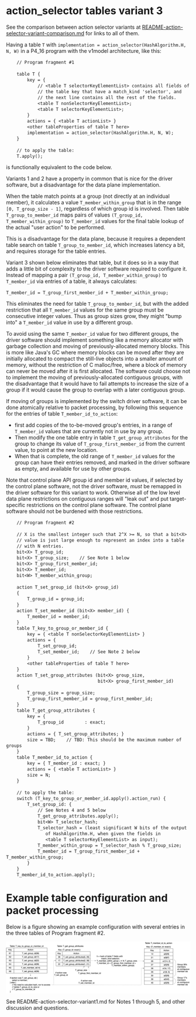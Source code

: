 # action_selector tables variant 3

See the comparison between action selector variants at
[README-action-selector-variant-comparison.md](README-action-selector-variant-comparison.md)
for links to all of them.

Having a table `T` with `implementation =
action_selector(HashAlgorithm.H, N, W)` in a P4_16 program with the
v1model architecture, like this:

```
    // Program fragment #1

    table T {
        key = {
            // <table T selectorKeyElementList> contains all fields of
            // the table key that have a match_kind 'selector', and
            // the next line contains all the rest of the fields.
            <table T nonSelectorKeyElementList>;
            <table T selectorKeyElementList>;
        }
        actions = { <table T actionList> }
        <other tableProperties of table T here>
        implementation = action_selector(HashAlgorithm.H, N, W);
    }

    // to apply the table:
    T.apply();
```

is functionally equivalent to the code below.

Variants 1 and 2 have a property in common that is nice for the driver
software, but a disadvantage for the data plane implementation.

When the table match points at a group (not directly at an individual
member), it calculates a value `T_member_within_group` that is in the
range `[0, T_group_size - 1]`, regardless of which group id is
involved.  Then table `T_group_to_member_id` maps pairs of values
`(T_group_id, T_member_within_group)` to `T_member_id` values for the
final table lookup of the actual "user action" to be performed.

This is a disadvantage for the data plane, because it requires a
dependent table search on table `T_group_to_member_id`, which
increases latency a bit, and requires storage for the table entries.

Variant 3 shown below eliminates that table, but it does so in a way
that adds a little bit of complexity to the driver software required
to configure it.  Instead of mapping a pair `(T_group_id,
T_member_within_group)` to `T_member_id` via entries of a table, it
always calculates:

    T_member_id = T_group_first_member_id + T_member_within_group;

This eliminates the need for table `T_group_to_member_id`, but with
the added restriction that all `T_member_id` values for the same group
must be consecutive integer values.  Thus as group sizes grow, they
might "bump into" a `T_member_id` value in use by a different group.

To avoid using the same `T_member_id` value for two different groups,
the driver software should implement something like a memory allocator
with garbage collection and moving of previously-allocated memory
blocks.  This is more like Java's GC where memory blocks can be moved
after they are initially allocated to compact the still-live objects
into a smaller amount of memory, without the restriction of C
malloc/free, where a block of memory can never be moved after it is
first allocated.  The software could choose not to implement the
moving of previously-allocated contiguous groups, with the
disadvantage that it would have to fail attempts to increase the size
of a group if it would cause the group to overlap with a later
contiguous group.

If moving of groups is implemented by the switch driver software, it
can be done atomically relative to packet processing, by following
this sequence for the entries of table `T_member_id_to_action`:

+ first add copies of the to-be-moved group's entries, in a range of
  `T_member_id` values that are currently not in use by any group.
+ Then modify the one table entry in table `T_get_group_attributes`
  for the group to change its value of `T_group_first_member_id` from
  the current value, to point at the new location.
+ When that is complete, the old range of `T_member_id` values for the
  group can have their entries removed, and marked in the driver
  software as empty, and available for use by other groups.

Note that control plane API group id and member id values, if selected
by the control plane software, not the driver software, _must_ be
remapped in the driver software for this variant to work.  Otherwise
all of the low level data plane restrictions on contiguous ranges will
"leak out" and put target-specific restrictions on the control plane
software.  The control plane software should not be burdened with
those restrictions.

```
    // Program fragment #2

    // X is the smallest integer such that 2^X >= N, so that a bit<X>
    // value is just large enough to represent an index into a table
    // with N entries.
    bit<X> T_group_id;
    bit<X> T_group_size;    // See Note 1 below
    bit<X> T_group_first_member_id;
    bit<X> T_member_id;
    bit<W> T_member_within_group;

    action T_set_group_id (bit<X> group_id)
    {
        T_group_id = group_id;
    }
    action T_set_member_id (bit<X> member_id) {
        T_member_id = member_id;
    }
    table T_key_to_group_or_member_id {
        key = { <table T nonSelectorKeyElementList> }
        actions = {
            T_set_group_id;
            T_set_member_id;    // See Note 2 below
        }
        <other tableProperties of table T here>
    }
    action T_set_group_attributes (bit<X> group_size,
                                   bit<X> group_first_member_id)
    {
        T_group_size = group_size;
        T_group_first_member_id = group_first_member_id;
    }
    table T_get_group_attributes {
        key = {
            T_group_id        : exact;
        }
        actions = { T_set_group_attributes; }
        size = TBD;    // TBD: This should be the maximum number of groups
    }
    table T_member_id_to_action {
        key = { T_member_id : exact; }
        actions = { <table T actionList> }
        size = N;
    }

    // to apply the table:
    switch (T_key_to_group_or_member_id.apply().action_run) {
        T_set_group_id: {
            // See Notes 4 and 5 below
            T_get_group_attributes.apply();
            bit<W> T_selector_hash;
            T_selector_hash = (least significant W bits of the output
               of HashAlgorithm.H, when given the fields in
               <table T selectorKeyElementList> as input);
            T_member_within_group = T_selector_hash % T_group_size;
            T_member_id = T_group_first_member_id + T_member_within_group;
        }
    }
    T_member_id_to_action.apply();
```


# Example table configuration and packet processing

Below is a figure showing an example configuration with several
entries in the three tables of Program fragment #2.

<img src="figures/action-selector-variant3-example.png" alt="Example table configuration for 'variant 3' 3-table implementation of a P4 action selector" width="900" align="middle">

See README-action-selector-variant1.md for Notes 1 through 5, and
other discussion and questions.
